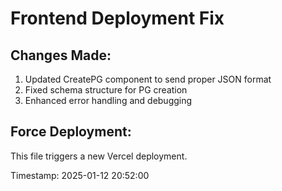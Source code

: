 # Frontend Deployment Fix

## Changes Made:
1. Updated CreatePG component to send proper JSON format
2. Fixed schema structure for PG creation
3. Enhanced error handling and debugging

## Force Deployment:
This file triggers a new Vercel deployment.

Timestamp: 2025-01-12 20:52:00